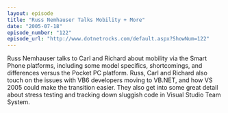 ```yaml
---
layout: episode
title: "Russ Nemhauser Talks Mobility + More"
date: "2005-07-18"
episode_number: "122"
episode_url: "http://www.dotnetrocks.com/default.aspx?ShowNum=122"
---
```


Russ Nemhauser talks to Carl and Richard about mobility via the Smart Phone platforms, including some model specifics, shortcomings, and differences versus the Pocket PC platform.  Russ, Carl and Richard also touch on the issues with VB6 developers moving to VB.NET, and how VS 2005 could make the transition easier.  They also get into some great detail about stress testing and tracking down sluggish code in Visual Studio Team System.
